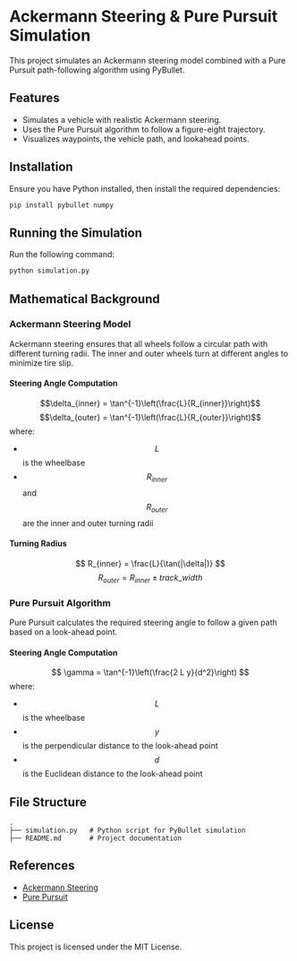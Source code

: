 # Ackermann Steering & Pure Pursuit Simulation

This project simulates an Ackermann steering model combined with a Pure Pursuit path-following algorithm using PyBullet.

## Features
- Simulates a vehicle with realistic Ackermann steering.
- Uses the Pure Pursuit algorithm to follow a figure-eight trajectory.
- Visualizes waypoints, the vehicle path, and lookahead points.

## Installation
Ensure you have Python installed, then install the required dependencies:

```sh
pip install pybullet numpy
```

## Running the Simulation
Run the following command:

```sh
python simulation.py
```

## Mathematical Background

### Ackermann Steering Model
Ackermann steering ensures that all wheels follow a circular path with different turning radii. The inner and outer wheels turn at different angles to minimize tire slip.

#### Steering Angle Computation
$$\delta_{inner} = \tan^{-1}\left(\frac{L}{R_{inner}}\right)$$
$$\delta_{outer} = \tan^{-1}\left(\frac{L}{R_{outer}}\right)$$
where:
- $$L$$ is the wheelbase
- $$R_{inner}$$ and $$R_{outer}$$ are the inner and outer turning radii

#### Turning Radius
$$ R_{inner} = \frac{L}{\tan(|\delta|)} $$
$$ R_{outer} = R_{inner} \pm track\_width $$

### Pure Pursuit Algorithm
Pure Pursuit calculates the required steering angle to follow a given path based on a look-ahead point.

#### Steering Angle Computation
$$ \gamma = \tan^{-1}\left(\frac{2 L y}{d^2}\right) $$
where:
- $$L$$ is the wheelbase
- $$y$$ is the perpendicular distance to the look-ahead point
- $$d$$ is the Euclidean distance to the look-ahead point

## File Structure
```
.
├── simulation.py   # Python script for PyBullet simulation
├── README.md       # Project documentation
```

## References
- [Ackermann Steering](https://en.wikipedia.org/wiki/Ackermann_steering_geometry)
- [Pure Pursuit](https://www.ri.cmu.edu/pub_files/2009/6/PurePursuit.pdf)

## License
This project is licensed under the MIT License.
